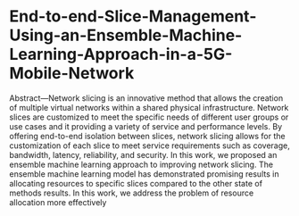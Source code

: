 # End-to-end-Slice-Management-Using-an-Ensemble-Machine-Learning-Approach-in-a-5G-Mobile-Network

Abstract—Network slicing is an innovative method that
allows the creation of multiple virtual networks within a shared
physical infrastructure. Network slices are customized to meet
the specific needs of different user groups or use cases and
it providing a variety of service and performance levels. By
offering end-to-end isolation between slices, network slicing
allows for the customization of each slice to meet service
requirements such as coverage, bandwidth, latency, reliability,
and security. In this work, we proposed an ensemble machine
learning approach to improving network slicing. The ensemble
machine learning model has demonstrated promising results
in allocating resources to specific slices compared to the other
state of methods results. In this work, we address the problem
of resource allocation more effectively
